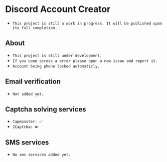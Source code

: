 # Discord Account Creator
- `This project is still a work in progress. It will be published upon its full completion.`

## About
- `This project is still under development.`
- `If you come across a error please open a new issue and report it.`
- `Account being phone locked automaticly.`

## Email verification
- `Not added yet.`
## Captcha solving services
- `Capmonster: ✅`
- `2Captcha: ❌`

## SMS services
- `No sms services added yet.`